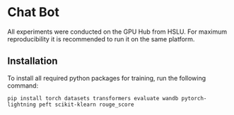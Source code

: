 # Chat Bot

All experiments were conducted on the GPU Hub from HSLU. For maximum reproducibility it is recommended to run it on the same platform.

## Installation

To install all required python packages for training, run the following command:

``pip install torch datasets transformers evaluate wandb pytorch-lightning peft scikit-klearn rouge_score``